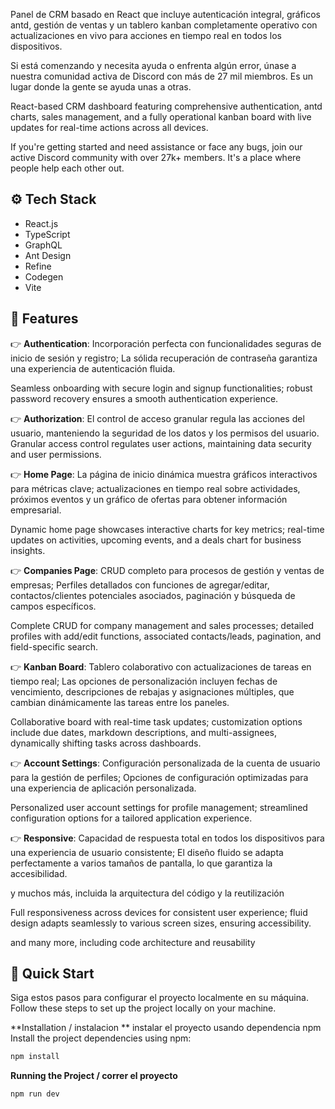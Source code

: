 




Panel de CRM basado en React que incluye autenticación integral, gráficos antd, gestión de ventas y un tablero kanban completamente operativo con actualizaciones en vivo para acciones en tiempo real en todos los dispositivos.

Si está comenzando y necesita ayuda o enfrenta algún error, únase a nuestra comunidad activa de Discord con más de 27 mil miembros. Es un lugar donde la gente se ayuda unas a otras.

React-based CRM dashboard featuring comprehensive authentication, antd charts, sales management, and a fully operational kanban board with live updates for real-time actions across all devices.

If you're getting started and need assistance or face any bugs, join our active Discord community with over 27k+ members. It's a place where people help each other out.

## <a name="tech-stack">⚙️ Tech Stack</a>

- React.js
- TypeScript
- GraphQL
- Ant Design
- Refine
- Codegen
- Vite

## <a name="features">🔋 Features</a>
👉 **Authentication**: 
Incorporación perfecta con funcionalidades seguras de inicio de sesión y registro; La sólida recuperación de contraseña garantiza una experiencia de autenticación fluida.

Seamless onboarding with secure login and signup functionalities; robust password recovery ensures a smooth authentication experience.

👉 **Authorization**: 
El control de acceso granular regula las acciones del usuario, manteniendo la seguridad de los datos y los permisos del usuario.
Granular access control regulates user actions, maintaining data security and user permissions.

👉 **Home Page**:
La página de inicio dinámica muestra gráficos interactivos para métricas clave; actualizaciones en tiempo real sobre actividades, próximos eventos y un gráfico de ofertas para obtener información empresarial.

Dynamic home page showcases interactive charts for key metrics; real-time updates on activities, upcoming events, and a deals chart for business insights.

👉 **Companies Page**: 
CRUD completo para procesos de gestión y ventas de empresas; Perfiles detallados con funciones de agregar/editar, contactos/clientes potenciales asociados, paginación y búsqueda de campos específicos.

Complete CRUD for company management and sales processes; detailed profiles with add/edit functions, associated contacts/leads, pagination, and field-specific search.

👉 **Kanban Board**: 
Tablero colaborativo con actualizaciones de tareas en tiempo real; Las opciones de personalización incluyen fechas de vencimiento, descripciones de rebajas y asignaciones múltiples, que cambian dinámicamente las tareas entre los paneles.

Collaborative board with real-time task updates; customization options include due dates, markdown descriptions, and multi-assignees, dynamically shifting tasks across dashboards.

👉 **Account Settings**: 
Configuración personalizada de la cuenta de usuario para la gestión de perfiles; Opciones de configuración optimizadas para una experiencia de aplicación personalizada.

Personalized user account settings for profile management; streamlined configuration options for a tailored application experience.

👉 **Responsive**:
Capacidad de respuesta total en todos los dispositivos para una experiencia de usuario consistente; El diseño fluido se adapta perfectamente a varios tamaños de pantalla, lo que garantiza la accesibilidad.

y muchos más, incluida la arquitectura del código y la reutilización

 Full responsiveness across devices for consistent user experience; fluid design adapts seamlessly to various screen sizes, ensuring accessibility.

and many more, including code architecture and reusability 

## <a name="quick-start">🤸 Quick Start</a>

Siga estos pasos para configurar el proyecto localmente en su máquina.
Follow these steps to set up the project locally on your machine.


**Installation / instalacion **
instalar el proyecto usando dependencia npm
Install the project dependencies using npm:

```bash
npm install
```

**Running the Project  / correr el proyecto**

```bash
npm run dev
```

